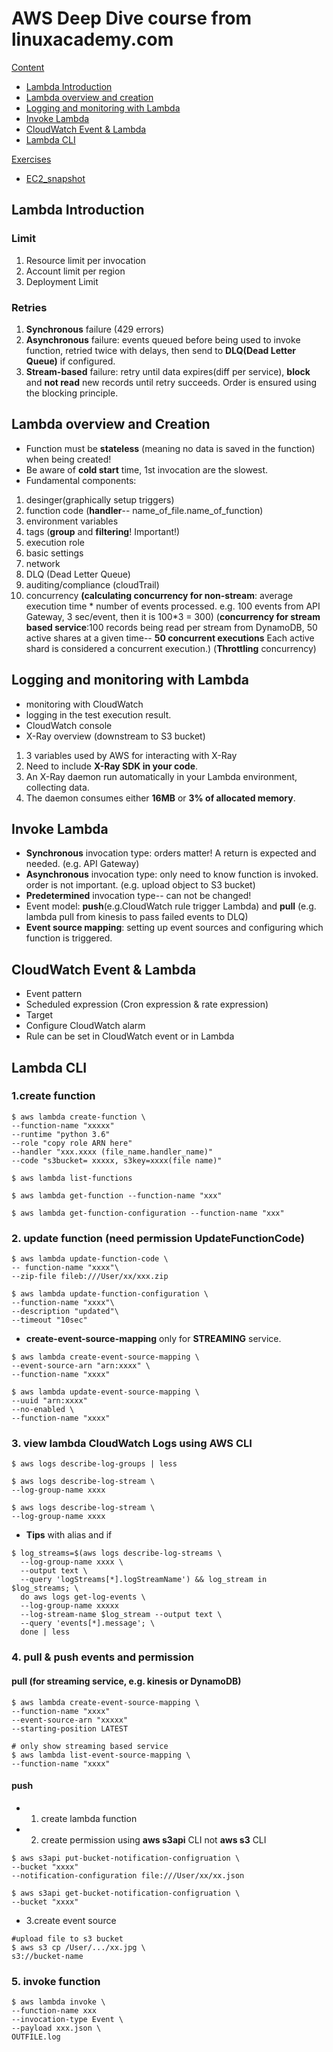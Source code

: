 # AWS Deep Dive course from linuxacademy.com

[Content](https://github.com/mikoSL/AWS_Lambda/tree/master/Lambda_Deep_Dive/content)
* [Lambda Introduction](https://github.com/mikoSL/AWS_Lambda/tree/master/Lambda_Deep_Dive/content/1_introduction)
* [Lambda overview and creation](https://github.com/mikoSL/AWS_Lambda/tree/master/Lambda_Deep_Dive/content/2_overview_creation)
* [Logging and monitoring with Lambda](https://github.com/mikoSL/AWS_Lambda/tree/master/Lambda_Deep_Dive/content/3_logging_monitoring)
* [Invoke Lambda](https://github.com/mikoSL/AWS_Lambda/tree/master/Lambda_Deep_Dive/content/4_invoke_Lambda)
* [CloudWatch Event & Lambda](https://github.com/mikoSL/AWS_Lambda/tree/master/Lambda_Deep_Dive/content/5_cloudwatch_event_lambda)
* [Lambda CLI](https://github.com/mikoSL/AWS_Lambda/tree/master/Lambda_Deep_Dive/content/6_lamba_CLI)

[Exercises](https://github.com/mikoSL/AWS_Lambda/tree/master/Lambda_Deep_Dive/exercises)
* [EC2_snapshot](https://github.com/mikoSL/AWS_Lambda/tree/master/Lambda_Deep_Dive/exercises/EC2_snapshot)


## Lambda Introduction
### Limit
 1. Resource limit per invocation
 2. Account limit per region
 3. Deployment Limit
### Retries
 1. **Synchronous** failure (429 errors)
 2. **Asynchronous** failure: events queued before being used to invoke function, retried twice with delays, then send to **DLQ(Dead Letter Queue)** if configured.
 3. **Stream-based** failure: retry until data expires(diff per service), **block** and **not read** new records until retry succeeds. Order is ensured using the blocking principle.

## Lambda overview and Creation
* Function must be **stateless** (meaning no data is saved in the function) when being created!
* Be aware of **cold start** time, 1st invocation are the slowest.
* Fundamental components:
 1. desinger(graphically setup triggers)
 2. function code (**handler**-- name_of_file.name_of_function)
 3. environment variables
 4. tags (**group** and **filtering**! Important!)
 5. execution role
 6. basic settings
 7. network
 8. DLQ (Dead Letter Queue)
 9. auditing/compliance (cloudTrail)
 10. concurrency **(calculating concurrency for non-stream**: average execution time * number of events processed. e.g. 100 events from API Gateway, 3 sec/event, then it is 100*3 = 300) (**concurrency for stream based service**:100 records being read per stream from DynamoDB, 50 active shares at a given time-- **50 concurrent executions** Each active shard is considered a concurrent execution.) (**Throttling** concurrency)

## Logging and monitoring with Lambda
* monitoring with CloudWatch
* logging in the test execution result.
* CloudWatch console
* X-Ray overview (downstream to S3 bucket)
 1. 3 variables used by AWS for interacting with X-Ray
 2. Need to include **X-Ray SDK in your code**.
 3. An X-Ray daemon run automatically in your Lambda environment, collecting data.
 4. The daemon consumes either **16MB** or **3% of allocated memory**.

## Invoke Lambda
* **Synchronous** invocation type: orders matter! A return is expected and needed. (e.g. API Gateway)
* **Asynchronous** invocation type: only need to know function is invoked. order is not important. (e.g. upload object to S3 bucket)
* **Predetermined** invocation type-- can not be changed!
* Event model: **push**(e.g.CloudWatch rule trigger Lambda) and **pull** (e.g. lambda pull from kinesis to pass failed events to DLQ)
* **Event source mapping**: setting up event sources and configuring which function is triggered.

## CloudWatch Event & Lambda
* Event pattern
* Scheduled expression (Cron expression & rate expression)
* Target
* Configure CloudWatch alarm
* Rule can be set in CloudWatch event or in Lambda

## Lambda CLI

### 1.create function
```
$ aws lambda create-function \
--function-name "xxxxx"
--runtime "python 3.6"
--role "copy role ARN here"
--handler "xxx.xxxx (file_name.handler_name)"
--code "s3bucket= xxxxx, s3key=xxxx(file name)"
```
```
$ aws lambda list-functions
```
```
$ aws lambda get-function --function-name "xxx"
```
```
$ aws lambda get-function-configuration --function-name "xxx"
```
### 2. update function (need permission **UpdateFunctionCode**)
```
$ aws lambda update-function-code \
-- function-name "xxxx"\
--zip-file fileb:///User/xx/xxx.zip
```
```
$ aws lambda update-function-configuration \
--function-name "xxxx"\
--description "updated"\
--timeout "10sec"
```
* **create-event-source-mapping** only for **STREAMING** service.
```
$ aws lambda create-event-source-mapping \
--event-source-arn "arn:xxxx" \
--function-name "xxxx"
```
```
$ aws lambda update-event-source-mapping \
--uuid "arn:xxxx"
--no-enabled \
--function-name "xxxx"
```
### 3. view lambda CloudWatch Logs using AWS CLI
```
$ aws logs describe-log-groups | less
```
```
$ aws logs describe-log-stream \
--log-group-name xxxx
```
```
$ aws logs describe-log-stream \
--log-group-name xxxx
```
* **Tips** with alias and if
```
$ log_streams=$(aws logs describe-log-streams \
  --log-group-name xxxx \
  --output text \
  --query 'logStreams[*].logStreamName') && log_stream in $log_streams; \
  do aws logs get-log-events \
  --log-group-name xxxxx
  --log-stream-name $log_stream --output text \
  --query 'events[*].message'; \
  done | less
```
### 4. pull & push events and permission
#### pull (for streaming service, e.g. kinesis or DynamoDB)
```
$ aws lambda create-event-source-mapping \
--function-name "xxxx"
--event-source-arn "xxxxx"
--starting-position LATEST
```
```
# only show streaming based service
$ aws lambda list-event-source-mapping \
--function-name "xxxx"
```
#### push
* 1. create lambda function
* 2. create permission using **aws s3api** CLI not **aws s3** CLI
```
$ aws s3api put-bucket-notification-configruation \
--bucket "xxxx"
--notification-configuration file:///User/xx/xx.json
```
```
$ aws s3api get-bucket-notification-configruation \
--bucket "xxxx"
```
* 3.create event source
```
#upload file to s3 bucket
$ aws s3 cp /User/.../xx.jpg \
s3://bucket-name
```
### 5. invoke function
```
$ aws lambda invoke \
--function-name xxx
--invocation-type Event \
--payload xxx.json \
OUTFILE.log
```
